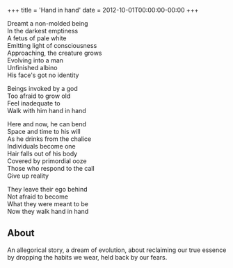 +++
title = 'Hand in hand'
date = 2012-10-01T00:00:00-00:00
+++

Dreamt a non-molded being\
In the darkest emptiness\
A fetus of pale white\
Emitting light of consciousness\
Approaching, the creature grows\
Evolving into a man\
Unfinished albino\
His face's got no identity

Beings invoked by a god\
Too afraid to grow old\
Feel inadequate to\
Walk with him hand in hand

Here and now, he can bend\
Space and time to his will\
As he drinks from the chalice\
Individuals become one\
Hair falls out of his body\
Covered by primordial ooze\
Those who respond to the call\
Give up reality

They leave their ego behind\
Not afraid to become\
What they were meant to be\
Now they walk hand in hand

## About

An allegorical story, a dream of evolution, about reclaiming our true essence by dropping the habits we wear, held back by our fears.

